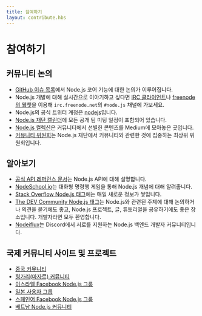 ```yaml
---
title: 참여하기
layout: contribute.hbs
---
```


<!--
# Get Involved
-->
# 참여하기

<!--
## Community Discussion

* The [GitHub issues list](https://github.com/nodejs/node/issues) is the place for discussion of Node.js core features.
* For real-time chat about Node.js development go to `irc.freenode.net` in the `#node.js` channel with an [IRC client](https://en.wikipedia.org/wiki/Comparison_of_Internet_Relay_Chat_clients) or connect in your web browser to the channel using [freenode's WebChat](https://webchat.freenode.net/#node.js).
* The official Node.js Twitter account is [nodejs](https://twitter.com/nodejs).
* The [Node.js Foundation calendar](https://nodejs.org/calendar) with all public team meetings.
* [Node.js Collection](https://medium.com/the-node-js-collection) is a collection of community-curated content on Medium.
* The [Community Committee](https://github.com/nodejs/community-committee) is a top-level committee in the Node.js Foundation focused on community-facing efforts.
-->
## 커뮤니티 논의

* [GitHub 이슈 목록](https://github.com/nodejs/node/issues)에서 Node.js 코어 기능에 대한 논의가 이루어집니다.
* Node.js 개발에 대해 실시간으로 이야기하고 싶다면 [IRC 클라이언트](https://en.wikipedia.org/wiki/Comparison_of_Internet_Relay_Chat_clients)나 [freenode의 웹챗](https://webchat.freenode.net/#node.js)을 이용해 `irc.freenode.net`의 `#node.js` 채널에 가보세요.
* Node.js의 공식 트위터 계정은 [nodejs](https://twitter.com/nodejs)입니다.
* [Node.js 재단 캘린더](https://nodejs.org/calendar)에 모든 공개 팀 미팅 일정이 포함되어 있습니다.
* [Node.js 컬렉션](https://medium.com/the-node-js-collection)은 커뮤니티에서 선별한 콘텐츠를 Medium에 모아놓은 곳입니다.
* [커뮤니티 위원회](https://github.com/nodejs/community-committee)는 Node.js 재단에서 커뮤니티와 관련한 것에 집중하는 최상위 위원회입니다.

<!--
## Learning

* [Official API reference documentation](https://nodejs.org/api/) details the Node.js API.
* [NodeSchool.io](https://nodeschool.io/) will teach you Node.js concepts via interactive command-line games.
* [Stack Overflow Node.js tag](https://stackoverflow.com/questions/tagged/node.js) collects new information every day.
* [The DEV Community Node.js tag](https://dev.to/t/node) is a place to share Node.js projects, articles and tutorials as well as start discussions and ask for feedback on Node.js-related topics. Developers of all skill-levels are welcome to take part.
* [Nodeiflux](https://discordapp.com/invite/vUsrbjd) is a friendly community of Node.js backend developers supporting each other on Discord.
-->
## 알아보기

* [공식 API 레퍼런스 문서](https://nodejs.org/api/)는 Node.js API에 대해 설명합니다.
* [NodeSchool.io](https://nodeschool.io/)는 대화형 명령행 게임을 통해 Node.js 개념에 대해 알려줍니다.
* [Stack Overflow Node.js 태그](https://stackoverflow.com/questions/tagged/node.js)에는 매일 새로운 정보가 쌓입니다.
* [The DEV Community Node.js 태그](https://dev.to/t/node)는 Node.js와 관련된 주제에 대해 논의하거나 의견을 묻기에도 좋고, Node.js 프로젝트, 글, 튜토리얼을 공유하기에도 좋은 장소입니다. 개발자라면 모두 환영합니다.
* [Nodeiflux](https://discordapp.com/invide/vUsrbjd)는 Discord에서 서로를 지원하는 Node.js 백엔드 개발자 커뮤니티입니다.

<!--
## International community sites and projects

* [Chinese community](https://cnodejs.org/)
* [French Google+ Community of Node.js users](https://plus.google.com/communities/113346206415381691435)
* [Hungarian (Magyar) community](https://nodehun.blogspot.com/)
* [Israeli Facebook group for Node.js](https://www.facebook.com/groups/node.il/)
* [Japanese user group](https://nodejs.jp/)
* [Spanish language Facebook group for Node.js](https://www.facebook.com/groups/node.es/)
* [Vietnamese Node.js community](https://www.facebook.com/nodejs.vn/)
-->
## 국제 커뮤니티 사이트 및 프로젝트

* [중국 커뮤니티](https://cnodejs.org/)
* [헝가리(마자르) 커뮤니티](https://nodehun.blogspot.com/)
* [이스라엘 Facebook Node.js 그룹](https://www.facebook.com/groups/node.il/)
* [일본 사용자 그룹](https://nodejs.jp/)
* [스페인어 Facebook Node.js 그룹](https://www.facebook.com/groups/node.es/)
* [베트남 Node.js 커뮤니티](https://www.facebook.com/nodejs.vn/)
